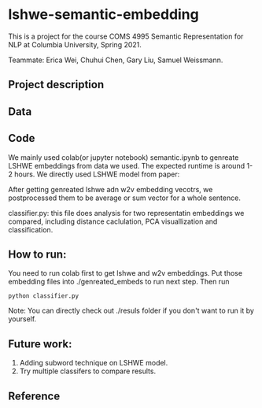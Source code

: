 # lshwe-semantic-embedding
This is a project for the course COMS 4995 Semantic Representation for NLP at Columbia University, Spring 2021. 

Teammate: Erica Wei, Chuhui Chen, Gary Liu, Samuel Weissmann. 


## Project description 


## Data 



## Code 
We mainly used colab(or jupyter notebook) semantic.ipynb to genreate LSHWE embeddings from data we used. The expected runtime is around 1-2 hours. We directly used LSHWE model from paper: 

After getting genreated lshwe adn w2v embedding vecotrs, we postprocessed them to be average or sum vector for a whole sentence. 

classifier.py: this file does analysis for two representatin embeddings we compared, including distance caclulation, PCA visuallization and classification. 

## How to run: 
You need to run colab first to get lshwe and w2v embeddings. Put those embedding files into ./genreated_embeds to run next step. 
Then run 
```
python classifier.py
```

Note: You can directly check out ./resuls folder if you don't want to run it by yourself. 


## Future work: 
1. Adding subword technique on LSHWE model.
2. Try multiple classifers to compare results. 


## Reference 
